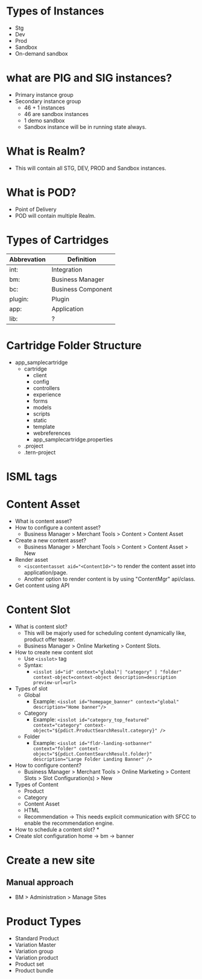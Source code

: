 # Types of Instances
* Stg
* Dev
* Prod
* Sandbox
* On-demand sandbox

# what are PIG and SIG instances?
* Primary instance group
* Secondary instance group
   * 46 + 1 instances
   * 46 are sandbox instances
   * 1 demo sandbox
   * Sandbox instance will be in running state always.

# What is Realm?
* This will contain all STG, DEV, PROD and Sandbox instances.

# What is POD?
* Point of Delivery
* POD will contain multiple Realm.

# Types of Cartridges
Abbrevation | Definition
------------|--------------------
int:        | Integration
bm:         | Business Manager
bc:         | Business Component
plugin:     | Plugin
app:        | Application
lib: | ?

# Cartridge Folder Structure
* app_samplecartridge
  * cartridge
    * client
    * config
    * controllers
    * experience
    * forms
    * models
    * scripts
    * static
    * template
    * webreferences
    * app_samplecartridge.properties
  * .project
  * .tern-project
# ISML tags

# Content Asset
* What is content asset?
* How to configure a content asset?
  * Business Manager > Merchant Tools > Content > Content Asset
* Create a new content asset?
  * Business Manager > Merchant Tools > Content > Content Asset > New
* Render asset
  * `<iscontentasset aid="<ContentId>">` to render the content asset into application/page.
  * Another option to render content is by using "ContentMgr" api/class.
* Get content using API
# Content Slot
* What is content slot?
  * This will be majorly used for scheduling content dynamically like, product offer teaser.
  * Business Manager > Online Marketing > Content Slots.
* How to create new content slot
  * Use `<isslot>` tag
  * Syntax:
    * `<isslot id="id" context="global"| "category" | "folder" context-object=context-object description=description preview-url=url>`
* Types of slot
  * Global
    * Example: `<isslot id="homepage_banner" context="global" description="Home banner"/>`
  * Category
    * Example: `<isslot id="category_top_featured" context="category" context-object="${pdict.ProductSearchResult.category}" />`
  * Folder
    * Example: `<isslot id="fldr-landing-sotbanner" context="folder" context-object="${pdict.ContentSearchResult.folder}" description="Large Folder Landing Banner" />`
* How to configure content?
  * Business Manager > Merchant Tools > Online Marketing > Content Slots > Slot Configuration(s) > New
* Types of Content
  * Product
  * Category
  * Content Asset
  * HTML
  * Recommendation -> This needs explicit communication with SFCC to enable the recommendation engine.
* How to schedule a content slot?
  * 
* Create slot configuration
home -> bm -> banner
# Create a new site
## Manual approach
* BM > Administration > Manage Sites 
# Product Types
* Standard Product
* Variation Master
* Variation group
* Variation product
* Product set
* Product bundle